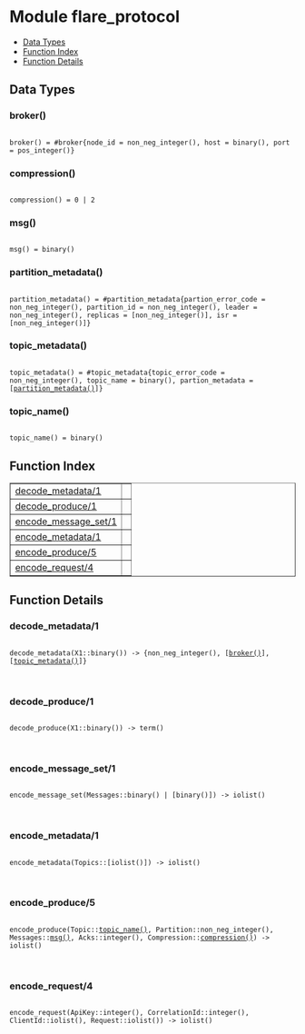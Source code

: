 

# Module flare_protocol #
* [Data Types](#types)
* [Function Index](#index)
* [Function Details](#functions)

<a name="types"></a>

## Data Types ##




### <a name="type-broker">broker()</a> ###


<pre><code>
broker() = #broker{node_id = non_neg_integer(), host = binary(), port = pos_integer()}
</code></pre>




### <a name="type-compression">compression()</a> ###


<pre><code>
compression() = 0 | 2
</code></pre>




### <a name="type-msg">msg()</a> ###


<pre><code>
msg() = binary()
</code></pre>




### <a name="type-partition_metadata">partition_metadata()</a> ###


<pre><code>
partition_metadata() = #partition_metadata{partion_error_code = non_neg_integer(), partition_id = non_neg_integer(), leader = non_neg_integer(), replicas = [non_neg_integer()], isr = [non_neg_integer()]}
</code></pre>




### <a name="type-topic_metadata">topic_metadata()</a> ###


<pre><code>
topic_metadata() = #topic_metadata{topic_error_code = non_neg_integer(), topic_name = binary(), partion_metadata = [<a href="#type-partition_metadata">partition_metadata()</a>]}
</code></pre>




### <a name="type-topic_name">topic_name()</a> ###


<pre><code>
topic_name() = binary()
</code></pre>

<a name="index"></a>

## Function Index ##


<table width="100%" border="1" cellspacing="0" cellpadding="2" summary="function index"><tr><td valign="top"><a href="#decode_metadata-1">decode_metadata/1</a></td><td></td></tr><tr><td valign="top"><a href="#decode_produce-1">decode_produce/1</a></td><td></td></tr><tr><td valign="top"><a href="#encode_message_set-1">encode_message_set/1</a></td><td></td></tr><tr><td valign="top"><a href="#encode_metadata-1">encode_metadata/1</a></td><td></td></tr><tr><td valign="top"><a href="#encode_produce-5">encode_produce/5</a></td><td></td></tr><tr><td valign="top"><a href="#encode_request-4">encode_request/4</a></td><td></td></tr></table>


<a name="functions"></a>

## Function Details ##

<a name="decode_metadata-1"></a>

### decode_metadata/1 ###

<pre><code>
decode_metadata(X1::binary()) -&gt; {non_neg_integer(), [<a href="#type-broker">broker()</a>], [<a href="#type-topic_metadata">topic_metadata()</a>]}
</code></pre>
<br />

<a name="decode_produce-1"></a>

### decode_produce/1 ###

<pre><code>
decode_produce(X1::binary()) -&gt; term()
</code></pre>
<br />

<a name="encode_message_set-1"></a>

### encode_message_set/1 ###

<pre><code>
encode_message_set(Messages::binary() | [binary()]) -&gt; iolist()
</code></pre>
<br />

<a name="encode_metadata-1"></a>

### encode_metadata/1 ###

<pre><code>
encode_metadata(Topics::[iolist()]) -&gt; iolist()
</code></pre>
<br />

<a name="encode_produce-5"></a>

### encode_produce/5 ###

<pre><code>
encode_produce(Topic::<a href="#type-topic_name">topic_name()</a>, Partition::non_neg_integer(), Messages::<a href="#type-msg">msg()</a>, Acks::integer(), Compression::<a href="#type-compression">compression()</a>) -&gt; iolist()
</code></pre>
<br />

<a name="encode_request-4"></a>

### encode_request/4 ###

<pre><code>
encode_request(ApiKey::integer(), CorrelationId::integer(), ClientId::iolist(), Request::iolist()) -&gt; iolist()
</code></pre>
<br />


